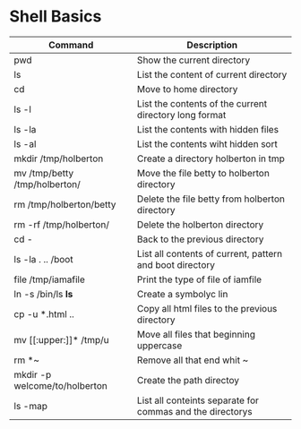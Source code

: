 # Shell Basics

| Command | Description |
| ------ | ------ |
| pwd | Show the current directory |
| ls | List the content of current directory |
| cd | Move to home directory |
| ls -l | List the contents of the current directory long format |
| ls -la | List the contents with hidden files |
| ls -al | List the contents wiht hidden sort  |
| mkdir /tmp/holberton | Create a directory holberton in tmp  |
| mv /tmp/betty /tmp/holberton/ | Move the file betty to holberton directory |
| rm /tmp/holberton/betty | Delete the file betty from holberton directory|
|rm -rf /tmp/holberton/ | Delete the holberton directory|
| cd - | Back to the previous directory|
| ls -la . .. /boot  | List all contents of current, pattern and boot directory|
| file /tmp/iamafile | Print the type of file of iamfile|
| ln -s /bin/ls __ls__ | Create a symbolyc lin |
| cp -u *.html .. | Copy all html files to the previous directory|
| mv [[:upper:]]* /tmp/u | Move all files that beginning uppercase|
| rm *~ | Remove all that end whit ~|
| mkdir -p welcome/to/holberton | Create the path directoy|
| ls -map | List all conteints separate for commas and the directorys|

